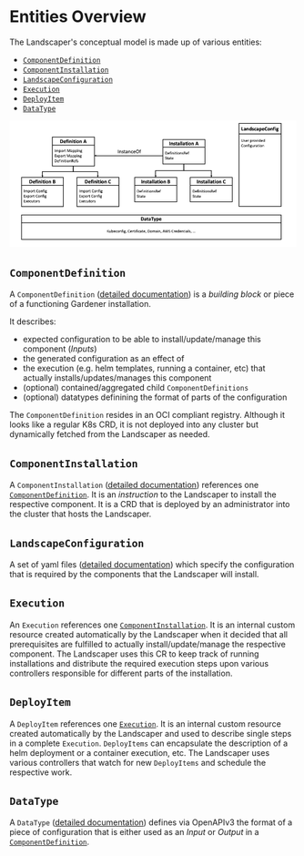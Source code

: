 # Entities Overview
The Landscaper's conceptual model is made up of various entities:
- [`ComponentDefinition`](#ComponentDefinition)
- [`ComponentInstallation`](#ComponentInstallation)
- [`LandscapeConfiguration`](#LandscapeConfiguration)
- [`Execution`](#Execution)
- [`DeployItem`](#DeployItem)
- [`DataType`](#DataType)

![entities](./images/entities.png)

## `ComponentDefinition`
A `ComponentDefinition` ([detailed documentation](./ComponentDefinitions.md)) is a _building block_ or piece of a functioning Gardener installation.

It describes:
- expected configuration to be able to install/update/manage this component (_Inputs_)
- the generated configuration as an effect of 
- the execution (e.g. helm templates, running a container, etc) that actually installs/updates/manages this component
- (optional) contained/aggregated child `ComponentDefinitions`
- (optional) datatypes definining the format of parts of the configuration

The `ComponentDefinition` resides in an OCI compliant registry. Although it looks like a regular K8s CRD, it is not deployed into any cluster but dynamically fetched from the Landscaper as needed.


## `ComponentInstallation`
A `ComponentInstallation` ([detailed documentation](./ComponentInstallations.md)) references one [`ComponentDefinition`](#ComponentDefinition). It is an _instruction_ to the Landscaper to install the respective component.
It is a CRD that is deployed by an administrator into the cluster that hosts the Landscaper.


## `LandscapeConfiguration`
A set of yaml files ([detailed documentation](./LandscapeConfiguration.md)) which specify the configuration that is required by the components that the Landscaper will install.


## `Execution`
An `Execution` references one [`ComponentInstallation`](#ComponentInstallation).
It is an internal custom resource created automatically by the Landscaper when it decided that all prerequisites are fulfilled to actually install/update/manage the respective component.
The Landscaper uses this CR to keep track of running installations and distribute the required execution steps upon various controllers responsible for different parts of the installation.


## `DeployItem`
A `DeployItem` references one [`Execution`](#Execution). It is an internal custom resource created automatically by the Landscaper and used to describe single steps in a complete `Execution`.
`DeployItems` can encapsulate the description of a helm deployment or a container execution, etc.
The Landscaper uses various controllers that watch for new `DeployItems` and schedule the respective work.


## `DataType`
A `DataType` ([detailed documentation](./DataTypes.md)) defines via OpenAPIv3 the format of a piece of configuration that is either used as an _Input_ or _Output_ in a [`ComponentDefinition`](#ComponentDefinition).